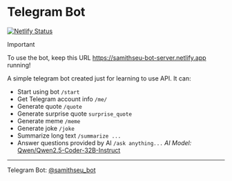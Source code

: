 # Telegram Bot

[![Netlify Status](https://api.netlify.com/api/v1/badges/94b36b26-5547-4972-8999-6312ef2ca45c/deploy-status)](https://app.netlify.com/sites/samith-tg-bot/deploys)

> [!IMPORTANT]
> To use the bot, keep this URL <https://samithseu-bot-server.netlify.app> running!

A simple telegram bot created just for learning to use API. It can:

- Start using bot `/start`
- Get Telegram account info `/me/`
- Generate quote `/quote`
- Generate surprise quote `surprise_quote`
- Generate meme `/meme`
- Generate joke `/joke`
- Summarize long text `/summarize ...`
- Answer questions provided by AI `/ask anything...` <i>AI Model: </i><a href="https://huggingface.co/Qwen/Qwen2.5-Coder-32B-Instruct" target="_blank">Qwen/Qwen2.5-Coder-32B-Instruct</a>

---

Telegram Bot: <a href="https://t.me/samithseu_bot" target="_blank">@samithseu_bot</a>
